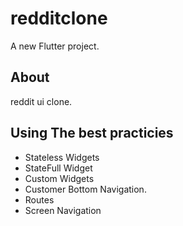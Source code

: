 # redditclone

A new Flutter project.

## About
 <p>reddit ui clone.</p>
 
 ## Using The best practicies
  - Stateless Widgets
  - StateFull Widget
  - Custom Widgets
  - Customer Bottom Navigation.
  - Routes
  - Screen Navigation
